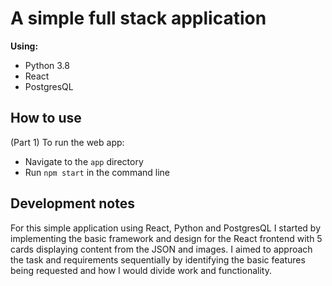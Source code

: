 # A simple full stack application

**Using:**
- Python 3.8
- React
- PostgresQL

## How to use
(Part 1) To run the web app:
- Navigate to the `app` directory
- Run `npm start` in the command line

## Development notes
For this simple application using React, Python and PostgresQL I started by implementing the basic framework and design for the React frontend with 5 cards displaying content from the JSON and images.
I aimed to approach the task and requirements sequentially by identifying the basic features being requested and how I would divide work and functionality.
